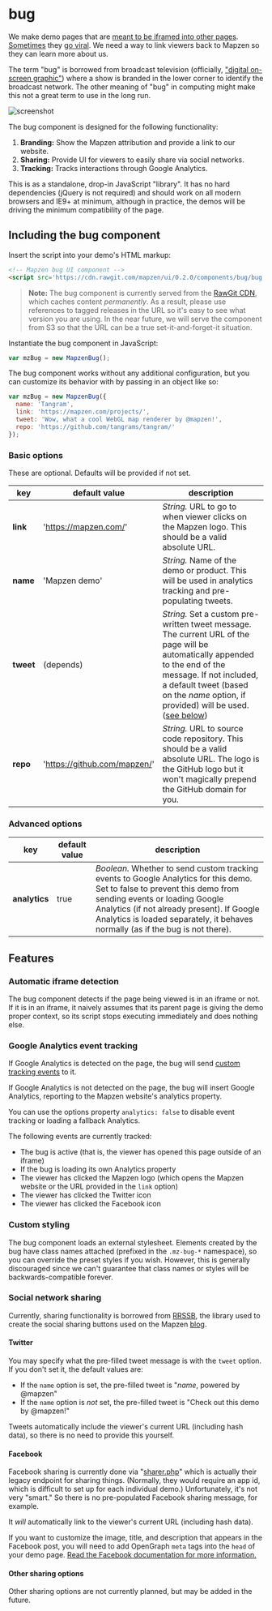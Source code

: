 bug
===

We make demo pages that are [meant to be iframed into other pages](https://tangrams.github.io/tangram/#mapzen,40.70532700869127,-74.0097749233246,16). [Sometimes](http://tangrams.github.io/tangram-docs-assets/?procedural/tronish.yaml#16/40.7053/-74.0098) they [go viral](http://www.citylab.com/design/2015/03/a-mesmerizing-futuristic-map-with-animated-traffic-and-glowing-buildings/388285/). We need a way to link viewers back to Mapzen so they can learn more about us.

The term "bug" is borrowed from broadcast television (officially, ["digital on-screen graphic"](http://en.wikipedia.org/wiki/Digital_on-screen_graphic)) where a show is branded in the lower corner to identify the broadcast network. The other meaning of "bug" in computing might make this not a great term to use in the long run.

![screenshot](https://cloud.githubusercontent.com/assets/2553268/7524364/87423646-f4cf-11e4-897f-df25b01ec905.png)

The bug component is designed for the following functionality:

1. __Branding:__ Show the Mapzen attribution and provide a link to our website.
2. __Sharing:__ Provide UI for viewers to easily share via social networks.
3. __Tracking:__ Tracks interactions through Google Analytics.

This is as a standalone, drop-in JavaScript "library". It has no hard dependencies (jQuery is not required) and should work on all modern browsers and IE9+ at minimum, although in practice, the demos will be driving the minimum compatibility of the page.

## Including the bug component

Insert the script into your demo's HTML markup:

```html
<!-- Mapzen bug UI component -->
<script src='https://cdn.rawgit.com/mapzen/ui/0.2.0/components/bug/bug.js'></script>
```

> **Note:** The bug component is currently served from the [RawGit CDN](https://rawgit.com/), which caches content _permanently_. As a result, please use references to tagged releases in the URL so it's easy to see what version you are using. In the near future, we will serve the component from S3 so that the URL can be a true set-it-and-forget-it situation.

Instantiate the bug component in JavaScript:

```js
var mzBug = new MapzenBug();
```

The bug component works without any additional configuration, but you can customize its behavior with by passing in an object like so:

```js
var mzBug = new MapzenBug({
  name: 'Tangram',
  link: 'https://mapzen.com/projects/',
  tweet: 'Wow, what a cool WebGL map renderer by @mapzen!',
  repo: 'https://github.com/tangrams/tangram/'
});
```

### Basic options

These are optional. Defaults will be provided if not set.

key       | default value         | description
----------|-----------------------|-------------
__link__  | 'https://mapzen.com/' | _String._ URL to go to when viewer clicks on the Mapzen logo. This should be a valid absolute URL.
__name__  | 'Mapzen demo'         | _String._ Name of the demo or product. This will be used in analytics tracking and pre-populating tweets.
__tweet__ | (depends)             | _String._ Set a custom pre-written tweet message. The current URL of the page will be automatically appended to the end of the message. If not included, a default tweet (based on the _name_ option, if provided) will be used. ([see below](#twitter))
__repo__  | 'https://github.com/mapzen/' | _String._ URL to source code repository. This should be a valid absolute URL. The logo is the GitHub logo but it won't magically prepend the GitHub domain for you.


### Advanced options

key           | default value         | description
--------------|-----------------------|-------------
__analytics__ | true                  | _Boolean._ Whether to send custom tracking events to Google Analytics for this demo. Set to false to prevent this demo from sending events or loading Google Analytics (if not already present). If Google Analytics is loaded separately, it behaves normally (as if the bug is not there).

## Features

### Automatic iframe detection

The bug component detects if the page being viewed is in an iframe or not. If it is in an iframe, it naively assumes that its parent page is giving the demo proper context, so its script stops executing immediately and does nothing else.

### Google Analytics event tracking

If Google Analytics is detected on the page, the bug will send [custom tracking events](https://developers.google.com/analytics/devguides/collection/gajs/eventTrackerGuide) to it.

If Google Analytics is not detected on the page, the bug will insert Google Analytics, reporting to the Mapzen website's analytics property.

You can use the options property `analytics: false` to disable event tracking or loading a fallback Analytics.

The following events are currently tracked:

- The bug is active (that is, the viewer has opened this page outside of an iframe)
- If the bug is loading its own Analytics property
- The viewer has clicked the Mapzen logo (which opens the Mapzen website or the URL provided in the `link` option)
- The viewer has clicked the Twitter icon
- The viewer has clicked the Facebook icon

### Custom styling

The bug component loads an external stylesheet. Elements created by the bug have class names attached (prefixed in the `.mz-bug-*` namespace), so you can override the preset styles if you wish. However, this is generally discouraged since we can't guarantee that class names or styles will be backwards-compatible forever.

### Social network sharing

Currently, sharing functionality is borrowed from [RRSSB](https://github.com/kni-labs/rrssb), the library used to create the social sharing buttons used on the Mapzen [blog](https://mapzen.com/blog/).

#### Twitter

You may specify what the pre-filled tweet message is with the `tweet` option. If you don't set it, the default values are:

- If the `name` option is set, the pre-filled tweet is "_name_, powered by @mapzen"
- If the `name` option is _not_ set, the pre-filled tweet is "Check out this demo by @mapzen!"

Tweets automatically include the viewer's current URL (including hash data), so there is no need to provide this yourself.

#### Facebook

Facebook sharing is currently done via "[sharer.php](http://www.joshuawinn.com/facebooks-sharer-php-longer-deprecated-2014/)" which is actually their legacy endpoint for sharing things. (Normally, they would require an app id, which is difficult to set up for each individual demo.) Unfortunately, it's not very "smart." So there is no pre-populated Facebook sharing message, for example.

It *will* automatically link to the viewer's current URL (including hash data).

If you want to customize the image, title, and description that appears in the Facebook post, you will need to add OpenGraph `meta` tags into the `head` of your demo page. [Read the Facebook documentation for more information.](https://developers.facebook.com/docs/sharing/best-practices#tags)

#### Other sharing options

Other sharing options are not currently planned, but may be added in the future.
